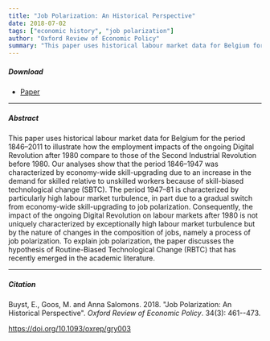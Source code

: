 ```yaml
---
title: "Job Polarization: An Historical Perspective" 
date: 2018-07-02
tags: ["economic history", "job polarization"]
author: "Oxford Review of Economic Policy"
summary: "This paper uses historical labour market data for Belgium for the period 1846–2011 to illustrate how the employment impacts of the ongoing Digital Revolution after 1980 compare to those of the Second Industrial Revolution before 1980. In particular, it shows that labour markets after 1980 are not uniquely characterized by exceptionally high labour market turbulence but by the nature of changes in the composition of jobs, namely a process of job polarization."
---
```


##### Download

+ [Paper](/9.pdf)
---

##### Abstract

This paper uses historical labour market data for Belgium for the period 1846–2011 to illustrate how the employment impacts of the ongoing Digital Revolution after 1980 compare to those of the Second Industrial Revolution before 1980. Our analyses show that the period 1846–1947 was characterized by economy-wide skill-upgrading due to an increase in the demand for skilled relative to unskilled workers because of skill-biased technological change (SBTC). The period 1947–81 is characterized by particularly high labour market turbulence, in part due to a gradual switch from economy-wide skill-upgrading to job polarization. Consequently, the impact of the ongoing Digital Revolution on labour markets after 1980 is not uniquely characterized by exceptionally high labour market turbulence but by the nature of changes in the composition of jobs, namely a process of job polarization. To explain job polarization, the paper discusses the hypothesis of Routine-Biased Technological Change (RBTC) that has recently emerged in the academic literature.

---

##### Citation

Buyst, E., Goos, M. and Anna Salomons. 2018. "Job Polarization: An Historical Perspective". *Oxford Review of Economic Policy*. 34(3): 461--473. 

https://doi.org/10.1093/oxrep/gry003


